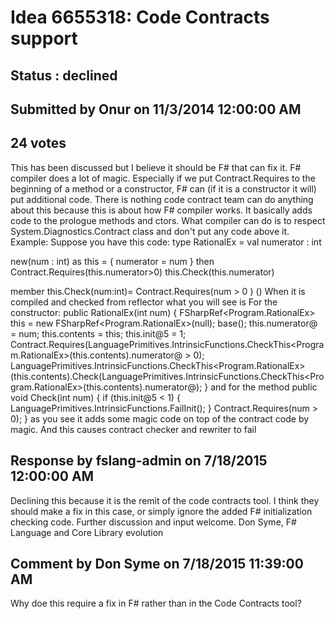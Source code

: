 # Idea 6655318: Code Contracts support #

## Status : declined

## Submitted by Onur on 11/3/2014 12:00:00 AM

## 24 votes

This has been discussed but I believe it should be F# that can fix it.
F# compiler does a lot of magic. Especially if we put Contract.Requires to the beginning of a method or a constructor, F# can (if it is a constructor it will) put additional code.
There is nothing code contract team can do anything about this because this is about how F# compiler works. It basically adds code to the prologue methods and ctors. What compiler can do is to respect System.Diagnostics.Contract class and don't put any code above it.
Example:
Suppose you have this code:
type RationalEx =
val numerator : int

new(num : int) as this =
{ numerator = num }
then
Contract.Requires(this.numerator>0)
this.Check(this.numerator)

member this.Check(num:int)=
Contract.Requires(num > 0 )
()
When it is compiled and checked from reflector what you will see is
For the constructor:
public RationalEx(int num)
{
FSharpRef<Program.RationalEx> this = new FSharpRef<Program.RationalEx>(null);
base();
this.numerator@ = num;
this.contents = this;
this.init@5 = 1;
Contract.Requires(LanguagePrimitives.IntrinsicFunctions.CheckThis<Program.RationalEx>(this.contents).numerator@ > 0);
LanguagePrimitives.IntrinsicFunctions.CheckThis<Program.RationalEx>(this.contents).Check(LanguagePrimitives.IntrinsicFunctions.CheckThis<Program.RationalEx>(this.contents).numerator@);
}
and for the method
public void Check(int num)
{
if (this.init@5 < 1)
{
LanguagePrimitives.IntrinsicFunctions.FailInit();
}
Contract.Requires(num > 0);
}
as you see it adds some magic code on top of the contract code by magic. And this causes contract checker and rewriter to fail

## Response by fslang-admin on 7/18/2015 12:00:00 AM

Declining this because it is the remit of the code contracts tool. I think they should make a fix in this case, or simply ignore the added F# initialization checking code.
Further discussion and input welcome.
Don Syme, F# Language and Core Library evolution


## Comment by Don Syme on 7/18/2015 11:39:00 AM

Why doe this require a fix in F# rather than in the Code Contracts tool?
